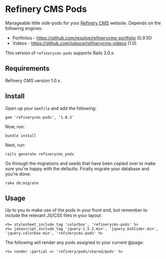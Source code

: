 # Refinery CMS Pods

Manageable little side-pods for your [Refinery CMS](http://refinerycms.com) website. Depends on the following engines:

+ Portfolios - https://github.com/resolve/refinerycms-portfolio (0.9.10)
+ Videos - https://github.com/julesce/refinerycms-videos (1.0)

This version of `refinerycms-pods` supports Rails 3.0.x.

## Requirements

Refinery CMS version 1.0.x.

## Install

Open up your ``Gemfile`` and add the following:

    gem 'refinerycms-pods', '1.0.3'

Now, run:

    bundle install

Next, run:

    rails generate refinerycms_pods

Go through the migrations and seeds that have been copied over to make sure you're happy with the defaults. Finally migrate your database and you're done:

    rake db:migrate

## Usage

Up to you to make use of the pods in your front end, but remember to include the relevant JS/CSS files in your layout:

	<%= stylesheet_include_tag 'colorbox', 'refinerycms-pods' %>
    <%= javascript_include_tag 'jquery-1.5.2.min', 'jquery.bxSlider.min', 'jquery.colorbox-min', 'refinerycms-pods' %>

The following will render any pods assigned to your current @page:

	<%= render :partial => 'refinery/pods/shared/pods' %>
